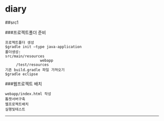 # diary

##src1

###프로젝트폴더 준비
```
프로젝트폴더 생성
$gradle init —type java-application
폴더생성:
src/main/resources
                webapp
     /test/resources
기존 build.gradle 파일 가져오기
$gradle eclipse
```
###웹프로젝트 배치
```
webapp/index.html 작성
톰캣서버구축
웹프로젝트배치
실행및테스트
```

***
